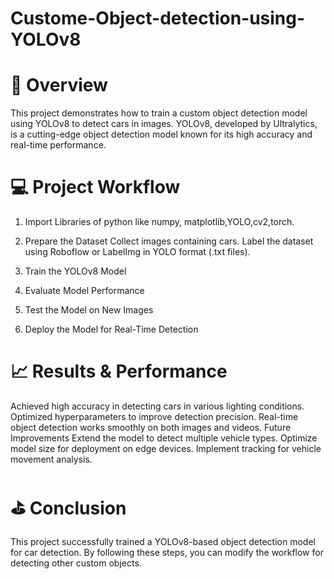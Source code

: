 # Custome-Object-detection-using-YOLOv8

# 🚀 Overview
This project demonstrates how to train a custom object detection model using YOLOv8 to detect cars in images. YOLOv8, developed by Ultralytics, is a cutting-edge object detection model known for its high accuracy and real-time performance.

# 💻 Project Workflow
1. Import Libraries of python like numpy, matplotlib,YOLO,cv2,torch.

2. Prepare the Dataset
Collect images containing cars.
Label the dataset using Roboflow or LabelImg in YOLO format (.txt files).
3. Train the YOLOv8 Model
4. Evaluate Model Performance
5. Test the Model on New Images
6. Deploy the Model for Real-Time Detection

# 📈 Results & Performance
Achieved high accuracy in detecting cars in various lighting conditions.
Optimized hyperparameters to improve detection precision.
Real-time object detection works smoothly on both images and videos.
Future Improvements
Extend the model to detect multiple vehicle types.
Optimize model size for deployment on edge devices.
Implement tracking for vehicle movement analysis.

#  ⛳ Conclusion
This project successfully trained a YOLOv8-based object detection model for car detection. By following these steps, you can modify the workflow for detecting other custom objects.
